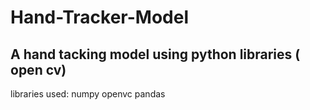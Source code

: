 # Hand-Tracker-Model
## A hand tacking model using python libraries ( open cv)

libraries used:
numpy
openvc
pandas
